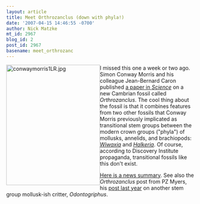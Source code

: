 ```yaml
---
layout: article
title: Meet Orthrozanclus (down with phyla!)
date: '2007-04-15 14:46:55 -0700'
author: Nick Matzke
mt_id: 2967
blog_id: 2
post_id: 2967
basename: meet_orthrozanc
---
```

<img src="/PT/uploads/2007/conwaymorris1LR.jpg" alt="conwaymorris1LR.jpg" width="250" height="321" style="float:left;" />I missed this one a week or two ago.  Simon Conway Morris and his colleague Jean-Bernard Caron published [a paper in _Science_](http://www.sciencemag.org/cgi/content/full/315/5816/1255) on a new Cambrian fossil called _Orthrozanclus_.  The cool thing about the fossil is that it combines features from two other fossils that Conway Morris previously implicated as transitional stem groups between the modern crown groups ("phyla") of mollusks, annelids, and brachiopods: [_Wiwaxia_](http://en.wikipedia.org/wiki/Wiwaxia) and [_Halkeria_](http://en.wikipedia.org/wiki/Halkieria).  Of course, according to Discovery Institute propaganda, transitional fossils like this don't exist.

[Here is a news summary](http://arstechnica.com/journals/science.ars/2007/3/1/7278).  See also the _Orthrozanclus_ post from PZ Myers, his [post last year](http://scienceblogs.com/pharyngula/2006/07/odontogriphus_omalus.php) on another stem group mollusk-ish critter, _Odontogriphus_.
